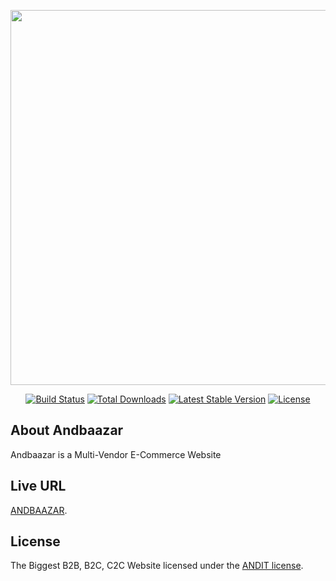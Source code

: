<p align="center" ><img src="https://i.ibb.co/H2bvRr8/100-Artboard-2.png" width="600"></p>

<p align="center">
<a href="https://travis-ci.org/laravel/framework"><img src="https://travis-ci.org/laravel/framework.svg" alt="Build Status"></a>
<a href="https://packagist.org/packages/laravel/framework"><img src="https://poser.pugx.org/laravel/framework/d/total.svg" alt="Total Downloads"></a>
<a href="https://packagist.org/packages/laravel/framework"><img src="https://poser.pugx.org/laravel/framework/v/stable.svg" alt="Latest Stable Version"></a>
<a href="https://packagist.org/packages/laravel/framework"><img src="https://poser.pugx.org/laravel/framework/license.svg" alt="License"></a>
</p>

## About Andbaazar

Andbaazar is a Multi-Vendor E-Commerce Website

## Live URL

[ANDBAAZAR](https://andbaazar.com).

## License

The Biggest B2B, B2C, C2C Website licensed under the [ANDIT license](https://andit.co).
